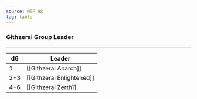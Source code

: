 ```yaml
---
source: MTF 98
tag: table
---
```


### Githzerai Group Leader
---
|d6|Leader|
|----|------------|
|1|[[Githzerai Anarch]]|
|2-3|[[Githzerai Enlightened]]|
|4-6|[[Githzerai Zerth]]|
